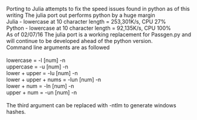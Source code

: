 Porting to Julia attempts to fix the speed issues found in python as of this writing The julia port out performs python by a huge margin
<br>
Julia - lowercase at 10 character length = 253,301K/s, CPU 27%
<br>
Python - lowercase at 10 character length = 92,135K/s, CPU 100%
<br>
As of 02/07/16 The julia port is a working replacement for Passgen.py and will continue to be developed ahead of the
python version.
<br>
Command line arguments are as followed
<br>
<br>
lowercase = -l [num] -n
<br>
uppercase = -u [num] -n
<br>
lower + upper = -lu [num] -n
<br>
lower + upper + nums = -lun [num] -n
<br>
lower + num = -ln [num] -n
<br>
upper + num = -un [num] -n
<br>
<br>
The third argument can be replaced with -ntlm to generate windows hashes.
